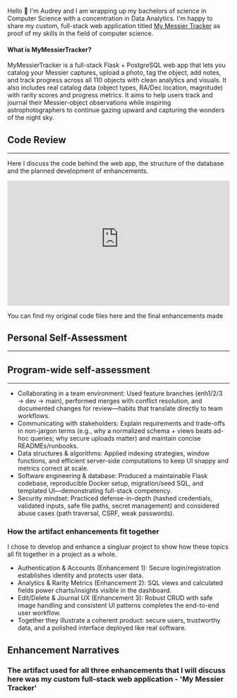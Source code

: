Hello 👋 I'm Audrey and I am wrapping up my bachelors of science in Computer Science with a concentration in Data Analytics. I'm happy to share my custom, full-stack web application titled <a href="https://www.mymessiertracker.com/" target="_blank" rel="noopener noreferrer">My Messier Tracker</a> as proof of my skills in the field of computer science. 

#### What is MyMessierTracker?
MyMessierTracker is a full-stack Flask + PostgreSQL web app that lets you catalog your Messier captures, upload a photo, tag the object, add notes, and track progress across all 110 objects with clean analytics and visuals. It also includes real catalog data (object types, RA/Dec location, magnitude) with rarity scores and progress metrics. It aims to help users track and journal their Messier-object observations while inspiring astrophotographers to continue gazing upward and capturing the wonders of the night sky.


## Code Review
---
Here I discuss the code behind the web app, the structure of the database and the planned development of enhancements.

<div style="position:relative; padding-bottom:56.25%; height:0; overflow:hidden; max-width:100%;">
  <iframe
    src="https://www.youtube-nocookie.com/embed/fyCA9lOTE8Y"
    title="YouTube video player"
    style="position:absolute; top:0; left:0; width:100%; height:100%; border:0;"
    allow="accelerometer; autoplay; clipboard-write; encrypted-media; gyroscope; picture-in-picture; web-share"
    referrerpolicy="strict-origin-when-cross-origin"
    allowfullscreen>
  </iframe>
</div>

You can find my original code files here and the final enhancements made

## Personal Self-Assessment
---


## Program-wide self-assessment
---
* Collaborating in a team environment: Used feature branches (enh1/2/3 → dev → main), performed merges with conflict resolution, and documented changes for review—habits that translate directly to team workflows.
* Communicating with stakeholders: Explain requirements and trade-offs in non-jargon terms (e.g., why a normalized schema + views beats ad-hoc queries; why secure uploads matter) and maintain concise READMEs/runbooks.
* Data structures & algorithms: Applied indexing strategies, window functions, and efficient server-side computations to keep UI snappy and metrics correct at scale.
* Software engineering & database: Produced a maintainable Flask codebase, reproducible Docker setup, migration/seed SQL, and templated UI—demonstrating full-stack competency.
* Security mindset: Practiced defense-in-depth (hashed credentials, validated inputs, safe file paths, secret management) and considered abuse cases (path traversal, CSRF, weak passwords).

### How the artifact enhancements fit together
  I chose to develop and enhance a singluar project to show how these topics all fit together in a project as a whole.
  
  * Authentication & Accounts (Enhancement 1): Secure login/registration establishes identity and protects user data.
  * Analytics & Rarity Metrics (Enhancement 2): SQL views and calculated fields power charts/insights visible in the dashboard.
  * Edit/Delete & Journal UX (Enhancement 3): Robust CRUD with safe image handling and consistent UI patterns completes the end-to-end user workflow.
  * Together they illustrate a coherent product: secure users, trustworthy data, and a polished interface deployed like real software.

## Enhancement Narratives

### The artifact used for all three enhancements that I will discuss here was my custom full-stack web application - 'My Messier Tracker'
